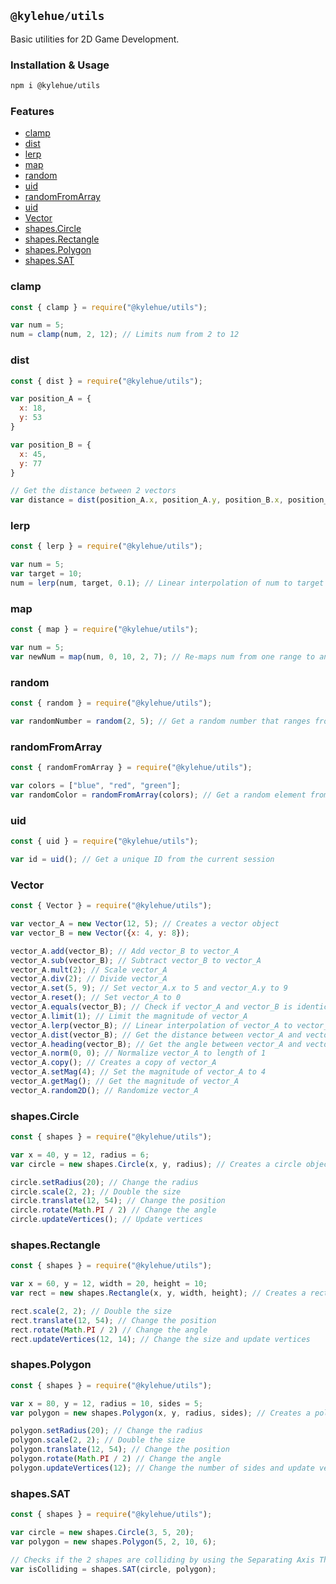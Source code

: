 ## `@kylehue/utils`
Basic utilities for 2D Game Development.

### Installation & Usage
```bash
npm i @kylehue/utils
```
### Features
- [clamp](#clamp)
- [dist](#dist)
- [lerp](#lerp)
- [map](#map)
- [random](#random)
- [uid](#uid)
- [randomFromArray](#randomfromarray)
- [uid](#uid)
- [Vector](#vector)
- [shapes.Circle](#shapescircle)
- [shapes.Rectangle](#shapesrectangle)
- [shapes.Polygon](#shapespolygon)
- [shapes.SAT](#shapessat)

### clamp
```js
const { clamp } = require("@kylehue/utils");

var num = 5;
num = clamp(num, 2, 12); // Limits num from 2 to 12
```
### dist
```js
const { dist } = require("@kylehue/utils");

var position_A = {
  x: 18,
  y: 53
}

var position_B = {
  x: 45,
  y: 77
}

// Get the distance between 2 vectors
var distance = dist(position_A.x, position_A.y, position_B.x, position_B.y);
```
### lerp
```js
const { lerp } = require("@kylehue/utils");

var num = 5;
var target = 10;
num = lerp(num, target, 0.1); // Linear interpolation of num to target
```
### map
```js
const { map } = require("@kylehue/utils");

var num = 5;
var newNum = map(num, 0, 10, 2, 7); // Re-maps num from one range to another
```
### random
```js
const { random } = require("@kylehue/utils");

var randomNumber = random(2, 5); // Get a random number that ranges from 2 to 5
```
### randomFromArray
```js
const { randomFromArray } = require("@kylehue/utils");

var colors = ["blue", "red", "green"];
var randomColor = randomFromArray(colors); // Get a random element from an array
```
### uid
```js
const { uid } = require("@kylehue/utils");

var id = uid(); // Get a unique ID from the current session
```
### Vector
```js
const { Vector } = require("@kylehue/utils");

var vector_A = new Vector(12, 5); // Creates a vector object
var vector_B = new Vector({x: 4, y: 8});

vector_A.add(vector_B); // Add vector_B to vector_A
vector_A.sub(vector_B); // Subtract vector_B to vector_A
vector_A.mult(2); // Scale vector_A
vector_A.div(2); // Divide vector_A
vector_A.set(5, 9); // Set vector_A.x to 5 and vector_A.y to 9
vector_A.reset(); // Set vector_A to 0
vector_A.equals(vector_B); // Check if vector_A and vector_B is identical
vector_A.limit(1); // Limit the magnitude of vector_A
vector_A.lerp(vector_B); // Linear interpolation of vector_A to vector_B
vector_A.dist(vector_B); // Get the distance between vector_A and vector_B
vector_A.heading(vector_B); // Get the angle between vector_A and vector_B
vector_A.norm(0, 0); // Normalize vector_A to length of 1
vector_A.copy(); // Creates a copy of vector_A
vector_A.setMag(4); // Set the magnitude of vector_A to 4
vector_A.getMag(); // Get the magnitude of vector_A
vector_A.random2D(); // Randomize vector_A
```
### shapes.Circle
```js
const { shapes } = require("@kylehue/utils");

var x = 40, y = 12, radius = 6;
var circle = new shapes.Circle(x, y, radius); // Creates a circle object

circle.setRadius(20); // Change the radius
circle.scale(2, 2); // Double the size
circle.translate(12, 54); // Change the position
circle.rotate(Math.PI / 2) // Change the angle
circle.updateVertices(); // Update vertices
```
### shapes.Rectangle
```js
const { shapes } = require("@kylehue/utils");

var x = 60, y = 12, width = 20, height = 10;
var rect = new shapes.Rectangle(x, y, width, height); // Creates a rectangle object

rect.scale(2, 2); // Double the size
rect.translate(12, 54); // Change the position
rect.rotate(Math.PI / 2) // Change the angle
rect.updateVertices(12, 14); // Change the size and update vertices
```
### shapes.Polygon
```js
const { shapes } = require("@kylehue/utils");

var x = 80, y = 12, radius = 10, sides = 5;
var polygon = new shapes.Polygon(x, y, radius, sides); // Creates a polygon object

polygon.setRadius(20); // Change the radius
polygon.scale(2, 2); // Double the size
polygon.translate(12, 54); // Change the position
polygon.rotate(Math.PI / 2) // Change the angle
polygon.updateVertices(12); // Change the number of sides and update vertices
```
### shapes.SAT
```js
const { shapes } = require("@kylehue/utils");

var circle = new shapes.Circle(3, 5, 20);
var polygon = new shapes.Polygon(5, 2, 10, 6);

// Checks if the 2 shapes are colliding by using the Separating Axis Theorem
var isColliding = shapes.SAT(circle, polygon);
```
